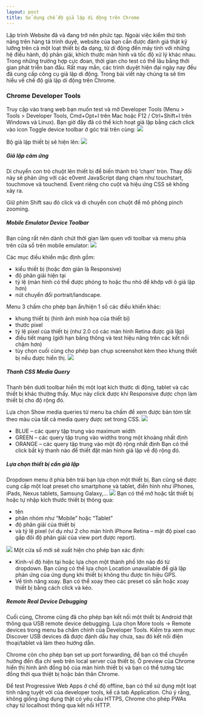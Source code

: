 ```yaml
---
layout: post
title: Sử dụng chế độ giả lập di động trên Chrome
---
```


Lập trình Website đã và đang trở nên phức tạp. Ngoài việc kiểm thử tính năng trên hàng tá trình duyệ, website của bạn cần được đánh giá thật kỹ lưỡng trên cả một loạt thiết bị đa dạng, từ di động đến máy tính với những hệ điều hành, độ phân giải, khích thước màn hình và tốc độ xử lý khác nhau. Trong những trường hợp cực đoan, thời gian cho test có thể lâu bằng thời gian phát triển ban đầu. 
Rất may mắn, các trình duyệt hiện đại ngày nay đều đã cung cấp công cụ giả lập di động. Trong bài viết này chúng ta sẽ tìm hiểu về chế độ giả lập di động trên Chrome.

### Chrome Developer Tools
Truy cập vào trang web bạn muốn test và mở Developer Tools (Menu > Tools > Developer Tools, Cmd+Opt+I trên Mac hoặc F12 / Ctrl+Shift+I trên Windows và Linux).
Bạn giờ đây đã có thể kích hoạt giả lập bằng cách click vào icon Toggle device toolbar ở góc trái trên cùng:
![](https://images.viblo.asia/8b239d1b-0e5c-4ed5-96fa-d90a7489c970.png)

Bộ giả lập thiết bị sẽ hiện lên:
![](https://images.viblo.asia/b7bb4507-6901-4354-a2e3-03b6da1b49f7.png)

##### Giả lập cảm ứng
Di chuyển con trỏ chuột lên thiết bị để biến thành trỏ ‘chạm’ tròn. Thay đổi này sẽ phản ứng với các e0vent JavaScript dạng chạm như touchstart, touchmove và touchend. Event riêng cho cuột và hiệu ứng CSS sẽ không xảy ra.

Giữ phím Shift sau đó click và di chuyển con chuột để mô phỏng pinch zooming.

##### Mobile Emulator Device Toolbar
Bạn cũng rất nên dành chút thời gian làm quen với toolbar và menu phía trên cửa sổ trên mobile emulator:
![](https://images.viblo.asia/c610f9a4-a918-4991-bd81-90bb7243f2c7.png)

Các mục điều khiển mặc định gồm:
* kiểu thiết bị (hoặc đơn giản là Responsive)
* độ phân giải hiện tại
* tỷ lệ (màn hình có thể được phóng to hoặc thu nhỏ để khớp với ô giả lập hơn)
* nút chuyển đổi portrait/landscape.
   
Menu 3 chấm cho phép bạn ẩn/hiện 1 số các điều khiển khác:
* khung thiết bị (hình ảnh minh họa của thiết bị)
* thước pixel
* tỷ lệ pixel của thiết bị (như 2.0 có các màn hình Retina được giả lập)
* điều tiết mạng (giới hạn băng thông và test hiệu năng trên các kết nối chậm hơn)
* tùy chọn cuối cùng cho phép bạn chụp screenshot kèm theo khung thiết bị nếu được hiển thị.
![](https://images.viblo.asia/6f0a8239-f2ed-47c6-9b3e-925f44f5eb0f.png)

##### Thanh CSS Media Query
Thanh bên dưới toolbar hiển thị một loạt kích thước di động, tablet và các thiết bị khác thường thấy. Mục này click được khi Responsive được chọn làm thiết bị cho độ rộng đó.

Lựa chọn Show media queries từ menu ba chấm để xem được bản tóm tắt theo màu của tất cả media query được set trong CSS.
![](https://images.viblo.asia/fc911abb-ffd3-46dc-8942-6b07ae47b2e3.png)

* BLUE – các query tập trung vào maximum width
* GREEN – các query tập trung vào widths trong một khoảng nhất định
* ORANGE – các query tập trung vào một độ rộng nhất định
Bạn có thể click bất kỳ thanh nào để thiết đặt màn hình giả lập về độ rộng đó.

##### Lựa chọn thiết bị cần giả lập
Dropdown menu ở phía bên trái bạn lựa chọn một thiết bị. Bạn cũng sẽ được cung cấp một loạt preset cho smartphone và tablet, điển hình như iPhones, iPads, Nexus tablets, Samsung Galaxy,…
![](https://images.viblo.asia/6235fa24-891e-426f-a9ab-0f302f6b0211.png)
Bạn có thể mở hoặc tắt thiết bị hoặc tự nhập kích thước thiết bị thông qua:

* tên
* phân nhóm như “Mobile” hoặc “Tablet”
* độ phân giải của thiết bị
* và tỷ lệ pixel (ví dụ như 2 cho màn hình iPhone Retina – mật độ pixel cao gấp đôi độ phân giải của view port được report).

![](https://images.viblo.asia/2c08459a-7ae6-4732-9c29-ecb6bd20897e.png)
Một cửa sổ mới sẽ xuất hiện cho phép bạn xác định:

* Kinh-vĩ độ hiện tại hoặc lựa chọn một thành phố lớn nào đó từ dropdown. Bạn cũng có thể lựa chọn Location unavailable để giả lập phản ứng của ứng dụng khi thiết bị không thu được tín hiệu GPS.
* Về tính năng xoay. Bạn có thể xoay theo các preset có sẵn hoặc xoay thiết bị bằng cách click và kéo.


##### Remote Real Device Debugging
Cuối cùng, Chrome cũng đã cho phép bạn kết nối một thiết bị Android thật thông qua USB remote device debugging. Lựa chọn More tools -> Remote devices trong menu ba chấm chính của Developer Tools. Kiểm tra xem mục Discover USB devices đã được đánh dấu hay chưa, sau đó kết nối điện thoại/tablet và làm theo hướng dẫn.

Chrome còn cho phép bạn set up port forwarding, để bạn có thể chuyển hướng đến địa chỉ web trên local server của thiết bị. Ô preview của Chrome hiển thị hình ảnh đồng bộ của màn hình thiết bị và bạn có thể tương tác đồng thời qua thiệt bị hoặc bản thân Chrome.

Để test Progressive Web Apps ở chế độ offline, bạn có thể sử dụng một loạt tính năng tuyệt vời của developer tools, kể cả tab Application. Chú ý rằng, không giống ứng dụng thật có yêu cầu HTTPS, Chrome cho phép PWAs chạy từ localhost thông qua kết nối HTTP.